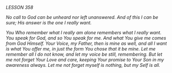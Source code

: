 *LESSON 358*

*No call to God can be unheard nor left unanswered. And of this I can be sure; His answer is the one I really want.*

_You Who remember what I really am alone remembers what I really want. You speak for God, and so You speak for me. And what You give me comes from God Himself. Your Voice, my Father, then is mine as well, and all I want is what You offer me, in just the form You chose that it be mine. Let me remember all I do not know, and let my voice be still, remembering. But let me not forget Your Love and care, keeping Your promise to Your Son in my awareness always. Let me not forget myself is nothing, but my Self is all._